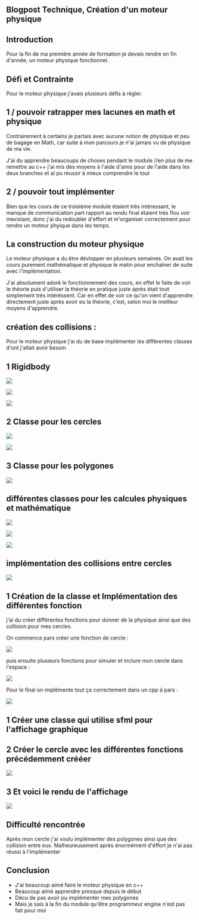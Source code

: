 ## Blogpost Technique, Création d'un moteur physique

## Introduction 

Pour la fin de ma première année de formation je devais rendre en fin d'année, un moteur physique fonctionnel.

## Défi et Contrainte 

Pour le moteur physique j'avais plusieurs défis à régler.

## 1 / pouvoir ratrapper mes lacunes en math et physique

Contrairement à certains je partais avec aucune notion de physique et peu de bagage en Math,
car suite à mon parcours je n'ai jamais vu de physique de ma vie.

J'ai du apprendre beaucoups de choses pendant le module //en plus de me remettre au c++
j'ai mis des moyens à l'aide d'amis pour de l'aide dans les deux branches et ai pu réussir à mieux comprendre le tout

## 2 / pouvoir tout implémenter 

Bien que les cours de ce troisième module étaient très intéressant, le manque de communication part rapport 
au rendu final étaient très flou voir inexistant, donc j'ai du redoubler d'effort et m'organiser correctement 
pour rendre un moteur phyique dans les temps.

## La construction du moteur physique 

Le moteur physique a du être dévlopper en plusieurs semaines.
On avait les cours purement mathématique et physique le matin pour enchaîner de suite avec l'implémentation.

J'ai absolument adoré le fonctionnement des cours, en effet le faite de voir le théorie puis d'utiliser la théorie
en pratique juste après était tout simplement très intéréssent.
Car en effet de voir ce qu'on vient d'apprendre directement juste après avoir eu la théorie, c'est, selon moi 
le meilleur moyens d'apprendre.

## création des collisions :

Pour le moteur physique j'ai du de base implémenter les différentes classes d'ont j'allait avoir besoin

## 1 Rigidbody 
![](https://FlorianRossignol.github.io/Images/moteurphysique/Rigidbody.h.png)


![](https://FlorianRossignol.github.io/Images/moteurphysique/rigidbody1.cpp.png)


![](https://FlorianRossignol.github.io/Images/moteurphysique/rigidbody2.cpp.png)

## 2 Classe pour les cercles 

![](https://FlorianRossignol.github.io/Images/moteurphysique/Cercle1.h.png)

![](https://FlorianRossignol.github.io/Images/moteurphysique/Cercle2.h.png)

## 3 Classe pour les polygones

![](https://FlorianRossignol.github.io/Images/moteurphysique/Polygone.h.png)


## différentes classes pour les calcules physiques et mathématique

![](https://FlorianRossignol.github.io/Images/moteurphysique/Mrua.png)


![](https://FlorianRossignol.github.io/Images/moteurphysique/Vector2.png)


![](https://FlorianRossignol.github.io/Images/moteurphysique/matrix.png)

## implémentation des collisions entre cercles

![](https://FlorianRossignol.github.io/Images/moteurphysique/Collisioncercle.png)

## 1 Création de la classe et Implémentation des différentes fonction 

j'ai du créer différentes fonctions pour donner de la physique ainsi que des collision pour mes cercles.

On commence pars créer une fonction de cercle :

![](https://FlorianRossignol.github.io/Images/moteurphysique/createcircle.png)

puis ensuite plusieurs fonctions pour simuler et inclure mon cercle dans l'espace :

![](https://FlorianRossignol.github.io/Images/moteurphysique/Collisioncercle.png)

Pour le final on implémente tout ça correctement dans un cpp à pars :


![](https://FlorianRossignol.github.io/Images/moteurphysique/cercleimplem.png)

## 1 Créer une classe qui utilise sfml pour l'affichage graphique 



## 2 Créer le cercle avec les différentes fonctions précédemment crééer

![](https://FlorianRossignol.github.io/Images/moteurphysique/sfmlcircle.png)

## 3 Et voici le rendu de l'affichage

![](https://FlorianRossignol.github.io/Images/moteurphysique/ezgif.com-gif-maker.gif)

## Difficulté rencontrée

Après mon cercle j'ai voulu implémenter des polygones ainsi que des collision entre eux.
Malheureusement après énormément d'éffort je n'ai pas réussi à l'implémenter

## Conclusion 

- J'ai beaucoup aimé faire le moteur physique en c++
- Beaucoup aimé apprendre presque depuis le début
- Décu de pas avoir pu implémenter mes polygones
- Mais je sais à la fin du module qu'être programmeur engine n'est pas fait pour moi 
